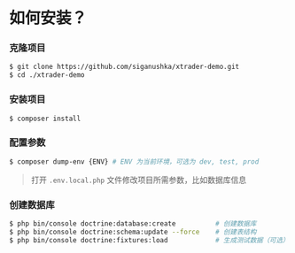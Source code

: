# 如何安装？

### 克隆项目

```bash
$ git clone https://github.com/siganushka/xtrader-demo.git
$ cd ./xtrader-demo
```

### 安装项目

```bash
$ composer install
```

### 配置参数

```bash
$ composer dump-env {ENV} # ENV 为当前环境，可选为 dev, test, prod
```

> 打开 ``.env.local.php`` 文件修改项目所需参数，比如数据库信息

### 创建数据库

```bash
$ php bin/console doctrine:database:create          # 创建数据库
$ php bin/console doctrine:schema:update --force    # 创建表结构
$ php bin/console doctrine:fixtures:load            # 生成测试数据（可选）
```
